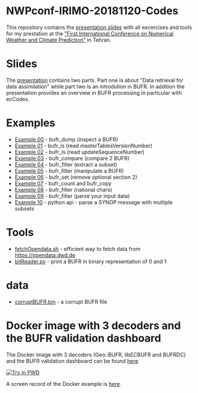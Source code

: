 # NWPconf-IRIMO-20181120-Codes

This repository contains the [presentation slides](https://view.officeapps.live.com/op/view.aspx?src=https://github.com/mheene/NWPconf-IRIMO-20181120-Codes/raw/master/Markus_20181120_Codes.pptx) with all excercises and tools for my prestation at the ["First International Conference on Numerical Weather and Climate Prediction"](http://nwpconf.irimo.ir/) in Tehran.

# Slides
The [presentation](https://view.officeapps.live.com/op/view.aspx?src=https://github.com/mheene/NWPconf-IRIMO-20181120-Codes/raw/master/Markus_20181120_Codes.pptx) contains two parts. Part one is about "Data retrieval for data assimilation" while part two is an introdution in BUFR. In addition the presentation provides an overview in BUFR processing in particular with ecCodes.

# Examples
- [Example 00](https://github.com/mheene/NWPconf-IRIMO-20181120-Codes/tree/master/examples/ex00-bufr_dump) - bufr_dump (inspect a BUFR)
- [Example 01](https://github.com/mheene/NWPconf-IRIMO-20181120-Codes/tree/master/examples/ex01-masterTableVersion) - bufr_ls (read masterTablesVersionNumber)
- [Example 02](https://github.com/mheene/NWPconf-IRIMO-20181120-Codes/tree/master/examples/ex02-updateSequenceNumber) - bufr_ls (read updateSequenceNumber)
- [Example 03](https://github.com/mheene/NWPconf-IRIMO-20181120-Codes/tree/master/examples/ex03-bufr_compare) - bufr_compare (compare 2 BUFR)
- [Example 04](https://github.com/mheene/NWPconf-IRIMO-20181120-Codes/tree/master/examples/ex04-bufr_filter) - bufr_filter (extract a subset)
- [Example 05](https://github.com/mheene/NWPconf-IRIMO-20181120-Codes/tree/master/examples/ex05-bufr_filter) - bufr_filter (manipulate a BUFR)
- [Example 06](https://github.com/mheene/NWPconf-IRIMO-20181120-Codes/tree/master/examples/ex06-bufr_set) - bufr_set (remove optional section 2)
- [Example 07](https://github.com/mheene/NWPconf-IRIMO-20181120-Codes/tree/master/examples/ex07-bufr_copy) - bufr_count and bufr_copy
- [Example 08](https://github.com/mheene/NWPconf-IRIMO-20181120-Codes/tree/master/examples/ex08_nationalChars) - bufr_filter (national chars)
- [Example 09](https://github.com/mheene/NWPconf-IRIMO-20181120-Codes/tree/master/examples/ex09_sanityChecks) - bufr_filter (parse your input data)
- [Example 10](https://github.com/mheene/NWPconf-IRIMO-20181120-Codes/tree/master/examples/ex10_api) - python api - parse a SYNOP message with multiple subsets

# Tools
- [fetchOpendata.sh](https://github.com/mheene/NWPconf-IRIMO-20181120-Codes/blob/master/tools/fetchOpenData.sh) - efficient way to fetch data from https://opendata.dwd.de
- [bitReader.py](https://github.com/mheene/NWPconf-IRIMO-20181120-Codes/blob/master/tools/bitReader.py) - print a BUFR in binary representation of 0 and 1

# data
- [corruptBUFR.bin](https://github.com/mheene/NWPconf-IRIMO-20181120-Codes/tree/master/examples/data) - a corrupt BUFR file

# Docker image with 3 decoders and the BUFR validation dashboard
The Docker image with 3 decoders (Geo::BUFR, libECBUFR and BUFRDC) and the BUFR validation dashboard can be found [here](https://github.com/mheene/allInOne)

[![Try in PWD](https://raw.githubusercontent.com/play-with-docker/stacks/master/assets/images/button.png)](https://labs.play-with-docker.com/?stack=https://raw.githubusercontent.com/mheene/allInOne/master/stack.yml)

A screen record of the Docker example is [here](https://github.com/mheene/NWPconf-IRIMO-20181120-Codes/blob/master/allInOneDocker.mp4).
